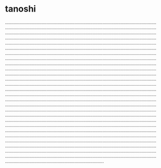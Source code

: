 # tanoshi

.....................................................................................................................................................................................................................................................................................................................................................................................................................................................................................................................................................................................................................................................................................................................................................................................................................................................................................................................................................................................................................................................................................................................................................................................................................................................................................................................................................................................................................................................................................................................................................................................................................................................................................................................................................................................................................................................................................................................................................................................................................................................................................................................................................................................................................................................................................................................................................................................................................................................................................................................................................................................................................................................................................................................................................................................................................................................................................................................................................................................................................................................................................................................................................................................................................................................................................................................................................................................................................................................................................................................................................................